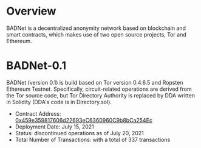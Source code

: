 # Overview
BADNet is a decentralized anonymity network based on blockchain and smart contracts, which makes use of two open source projects, Tor and Ethereum.

# BADNet-0.1
BADNet (version 0.1) is build based on Tor version 0.4.6.5 and Ropsten Ethereum Testnet. Specifically, circuit-related operations are derived from the Tor source code, but Tor Directory Authority is replaced by DDA written in Solidity (DDA's code is in Directory.sol).

- Contract Address: [0x459e359817606d22693eC6360960C9b8bCa254Ec](https://ropsten.etherscan.io/address/0x459e359817606d22693eC6360960C9b8bCa254Ec)
- Deployment Date: July 15, 2021
- Status: discontinued operations as of July 20, 2021
- Total Number of Transactions: with a total of 337 transactions
